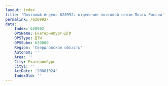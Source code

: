 ```yaml
---
layout: index
title: 'Почтовый индекс 620992: отделение почтовой связи Почты России'
permalink: /620992/
data:
    Index: 620992
    OPSName: Екатеринбург-ДТИ
    OPSType: ДТИ
    OPSSubm: 620000
    Region: 'Свердловская область'
    Autonom: ''
    Area: ''
    City: Екатеринбург
    City1: ''
    ActDate: '20081024'
    IndexOld: ''
---
```

